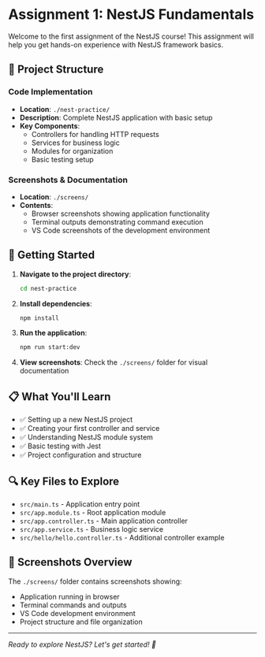 # Assignment 1: NestJS Fundamentals

Welcome to the first assignment of the NestJS course! This assignment will help you get hands-on experience with NestJS framework basics.

## 📁 Project Structure

### Code Implementation

- **Location**: `./nest-practice/`
- **Description**: Complete NestJS application with basic setup
- **Key Components**:
  - Controllers for handling HTTP requests
  - Services for business logic
  - Modules for organization
  - Basic testing setup

### Screenshots & Documentation

- **Location**: `./screens/`
- **Contents**:
  - Browser screenshots showing application functionality
  - Terminal outputs demonstrating command execution
  - VS Code screenshots of the development environment

## 🚀 Getting Started

1. **Navigate to the project directory**:

   ```bash
   cd nest-practice
   ```

2. **Install dependencies**:

   ```bash
   npm install
   ```

3. **Run the application**:

   ```bash
   npm run start:dev
   ```

4. **View screenshots**: Check the `./screens/` folder for visual documentation

## 📋 What You'll Learn

- ✅ Setting up a new NestJS project
- ✅ Creating your first controller and service
- ✅ Understanding NestJS module system
- ✅ Basic testing with Jest
- ✅ Project configuration and structure

## 🔍 Key Files to Explore

- `src/main.ts` - Application entry point
- `src/app.module.ts` - Root application module
- `src/app.controller.ts` - Main application controller
- `src/app.service.ts` - Business logic service
- `src/hello/hello.controller.ts` - Additional controller example

## 📸 Screenshots Overview

The `./screens/` folder contains screenshots showing:

- Application running in browser
- Terminal commands and outputs
- VS Code development environment
- Project structure and file organization

---

_Ready to explore NestJS? Let's get started! 🎯_
